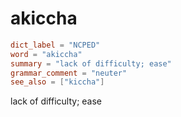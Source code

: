 # akiccha

``` toml
dict_label = "NCPED"
word = "akiccha"
summary = "lack of difficulty; ease"
grammar_comment = "neuter"
see_also = ["kiccha"]
```

lack of difficulty; ease

